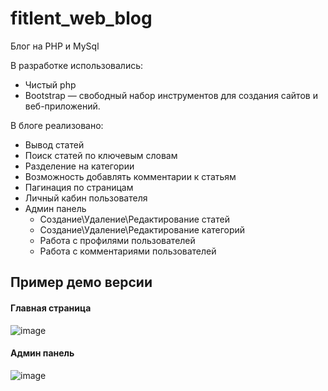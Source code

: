 # fitlent_web_blog
Блог на PHP и MySql


В разработке использовались:
* Чистый php
* Bootstrap — свободный набор инструментов для создания сайтов и веб-приложений.


В блоге реализовано:
* Вывод статей
* Поиск статей по ключевым словам
* Разделение на категории
* Возможность добавлять комментарии к статьям
* Пагинация по страницам
* Личный кабин пользователя
* Админ панель
  * Создание\Удаление\Редактирование статей
  * Создание\Удаление\Редактирование категорий
  * Работа с профилями пользователей
  * Работа с комментариями пользователей
  
## Пример демо версии
#### Главная страница
![image](https://user-images.githubusercontent.com/91278041/207636316-f3b8312c-56f9-45c0-8773-d940acae8193.png)
#### Админ панель
![image](https://user-images.githubusercontent.com/91278041/207636542-40a5a10e-d362-4967-ab86-a73f54ffee2b.png)
